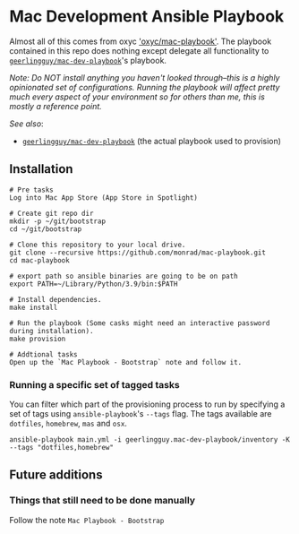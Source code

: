 # Mac Development Ansible Playbook

Almost all of this comes from oxyc ['oxyc/mac-playbook'](https://github.com/oxyc/mac-playbook).
The playbook contained in this repo does nothing except delegate all functionality to [`geerlingguy/mac-dev-playbook`](https://github.com/geerlingguy/mac-dev-playbook)'s playbook.

*Note: Do NOT install anything you haven't looked through–this is a highly opinionated set of configurations. Running the playbook will affect pretty much every aspect of your environment so for others than me, this is mostly a reference point.*

*See also*:

- [`geerlingguy/mac-dev-playbook`](https://github.com/geerlingguy/mac-dev-playbook) (the actual playbook used to provision)

## Installation

    # Pre tasks
    Log into Mac App Store (App Store in Spotlight)

    # Create git repo dir
    mkdir -p ~/git/bootstrap
    cd ~/git/bootstrap

    # Clone this repository to your local drive.
    git clone --recursive https://github.com/monrad/mac-playbook.git
    cd mac-playbook
    
    # export path so ansible binaries are going to be on path
    export PATH=~/Library/Python/3.9/bin:$PATH 

    # Install dependencies.
    make install

    # Run the playbook (Some casks might need an interactive password during installation).
    make provision

    # Addtional tasks
    Open up the `Mac Playbook - Bootstrap` note and follow it.

### Running a specific set of tagged tasks

You can filter which part of the provisioning process to run by specifying a set of tags using `ansible-playbook`'s `--tags` flag. The tags available are `dotfiles`, `homebrew`, `mas` and `osx`.

    ansible-playbook main.yml -i geerlingguy.mac-dev-playbook/inventory -K --tags "dotfiles,homebrew"

## Future additions

### Things that still need to be done manually

Follow the note `Mac Playbook - Bootstrap`

